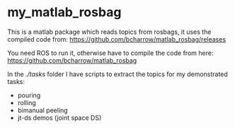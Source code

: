 # my_matlab_rosbag

This is a matlab package which reads topics from rosbags, it uses the compiled code from: 
https://github.com/bcharrow/matlab_rosbag/releases

You need ROS to run it, otherwise have to compile the code from here:
https://github.com/bcharrow/matlab_rosbag

In the *./tasks* folder I have scripts to extract the topics for my demonstrated tasks:

- pouring 
- rolling 
- bimanual peeling 
- jt-ds demos (joint space DS)



